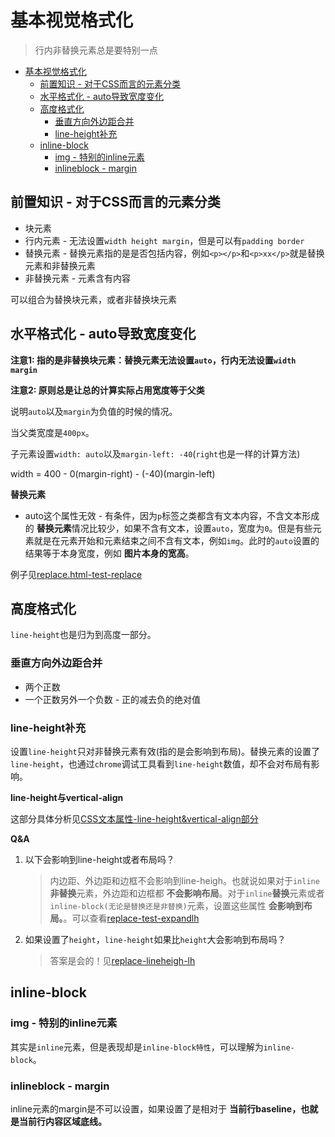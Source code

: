 # 基本视觉格式化
> 行内非替换元素总是要特别一点

<!-- TOC -->

- [基本视觉格式化](#基本视觉格式化)
  - [前置知识 - 对于CSS而言的元素分类](#前置知识---对于css而言的元素分类)
  - [水平格式化 - auto导致宽度变化](#水平格式化---auto导致宽度变化)
  - [高度格式化](#高度格式化)
    - [垂直方向外边距合并](#垂直方向外边距合并)
    - [line-height补充](#line-height补充)
  - [inline-block](#inline-block)
    - [img - 特别的inline元素](#img---特别的inline元素)
    - [inlineblock - margin](#inlineblock---margin)

<!-- /TOC -->

## 前置知识 - 对于CSS而言的元素分类

* 块元素
* 行内元素 - 无法设置`width height margin`，但是可以有`padding border`
* 替换元素 - 替换元素指的是是否包括内容，例如`<p></p>`和`<p>xx</p>`就是替换元素和非替换元素
* 非替换元素 - 元素含有内容

可以组合为替换块元素，或者非替换块元素

## 水平格式化 - auto导致宽度变化

**注意1: 指的是非替换块元素：替换元素无法设置`auto`，行内无法设置`width margin`**

**注意2: 原则总是让总的计算实际占用宽度等于父类**

说明`auto`以及`margin`为负值的时候的情况。

当父类宽度是`400px`。

子元素设置`width: auto`以及`margin-left: -40`(`right`也是一样的计算方法)

width = 400 - 0(margin-right) - (-40)(margin-left)

**替换元素**

* auto这个属性无效 - 有条件，因为`p`标签之类都含有文本内容，不含文本形成的 **替换元素**情况比较少，如果不含有文本，设置`auto`，宽度为`0`。但是有些元素就是在元素开始和元素结束之间不含有文本，例如`img`。此时的`auto`设置的结果等于本身宽度，例如 **图片本身的宽高**。

例子见[replace.html-test-replace](https://github.com/JiangWeixian/JS-Books/blob/master/CSS%E6%9D%83%E5%A8%81%E6%8C%87%E5%8D%97/CSS%E5%9F%BA%E6%9C%AC%E8%A7%86%E8%A7%89%E6%A0%BC%E5%BC%8F%E5%8C%96/replace.html)

## 高度格式化

`line-height`也是归为到高度一部分。

### 垂直方向外边距合并

* 两个正数
* 一个正数另外一个负数 - 正的减去负的绝对值

### line-height补充

设置`line-height`只对非替换元素有效(指的是会影响到布局)。替换元素的设置了`line-height`，也通过`chrome`调试工具看到`line-height`数值，却不会对布局有影响。

**line-height与vertical-align**

这部分具体分析见[CSS文本属性-line-height&vertical-align部分](https://github.com/JiangWeixian/JS-Books/tree/master/CSS%E6%9D%83%E5%A8%81%E6%8C%87%E5%8D%97/CSS%E6%96%87%E6%9C%AC%E5%B1%9E%E6%80%A7)

**Q&A**

1. 以下会影响到line-height或者布局吗？

    > 内边距、外边距和边框不会影响到line-heigh。也就说如果对于`inline`**非替换**元素，外边距和边框都 **不会影响布局**。对于`inline`**替换**元素或者`inline-block(无论是替换还是非替换)`元素，设置这些属性 **会影响到布局。**。可以查看[replace-test-expandlh](https://github.com/JiangWeixian/JS-Books/blob/master/CSS%E6%9D%83%E5%A8%81%E6%8C%87%E5%8D%97/CSS%E5%9F%BA%E6%9C%AC%E8%A7%86%E8%A7%89%E6%A0%BC%E5%BC%8F%E5%8C%96/replace.html)

2. 如果设置了`height`，`line-height`如果比`height`大会影响到布局吗？
 
    > 答案是会的！见[replace-lineheigh-lh](https://github.com/JiangWeixian/JS-Books/blob/master/CSS%E6%9D%83%E5%A8%81%E6%8C%87%E5%8D%97/CSS%E5%9F%BA%E6%9C%AC%E8%A7%86%E8%A7%89%E6%A0%BC%E5%BC%8F%E5%8C%96/replace.html)


## inline-block

### img - 特别的inline元素

其实是`inline`元素，但是表现却是`inline-block特性`，可以理解为`inline-block`。

### inlineblock - margin

inline元素的margin是不可以设置，如果设置了是相对于 **当前行baseline，也就是当前行内容区域底线。**